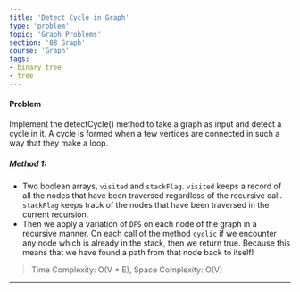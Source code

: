 ```yaml
---
title: 'Detect Cycle in Graph'
type: 'problem'
topic: 'Graph Problems'
section: '08 Graph'
course: 'Graph'
tags:
- binary tree
- tree
---
```

#### Problem
Implement the detectCycle() method to take a graph as input and detect a cycle in it. A cycle is formed when a few vertices are connected in such a way that they make a loop.

##### Method 1: 
- Two boolean arrays, `visited` and `stackFlag`. `visited` keeps a record of all the nodes that have been traversed regardless of the recursive call. `stackFlag` keeps track of the nodes that have been traversed in the current recursion.
- Then we apply a variation of `DFS` on each node of the graph in a recursive manner. On each call of the method `cyclic` if we encounter any node which is already in the stack, then we return true. Because this means that we have found a path from that node back to itself!


> Time Complexity: O(V + E), Space Complexity: O(V)


---